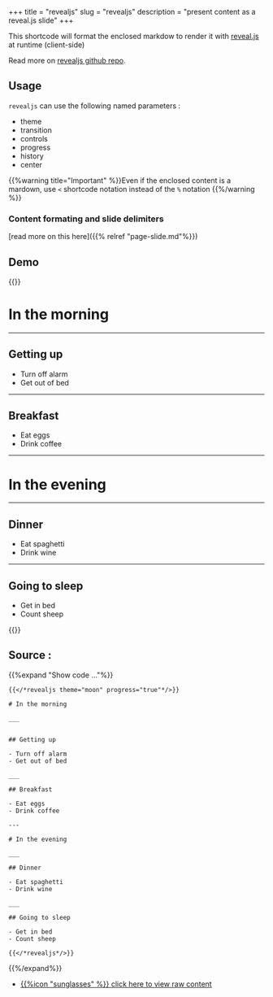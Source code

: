 +++
title = "revealjs"
slug = "revealjs"
description = "present content as a reveal.js slide"
+++

This shortcode will format the enclosed markdow to render it with [reveal.js](http://lab.hakim.se/reveal-js/) at runtime (client-side)

Read more on [revealjs github repo](https://github.com/hakimel/reveal.js/#markdown).

## Usage

`revealjs` can use the following named parameters :

* theme
* transition
* controls
* progress
* history
* center


{{%warning title="Important" %}}Even if the enclosed content is a mardown, use `<` shortcode notation instead of the `%` notation {{%/warning %}}

### Content formating and slide delimiters

[read more on this here]({{% relref "page-slide.md"%}})

## Demo


{{<revealjs theme="moon" progress="true">}}

# In the morning

___


## Getting up

- Turn off alarm
- Get out of bed

___

## Breakfast

- Eat eggs
- Drink coffee

---

# In the evening

___

## Dinner

- Eat spaghetti
- Drink wine

___

## Going to sleep

- Get in bed
- Count sheep

{{</revealjs>}}

## Source :

{{%expand "Show code ..."%}}

```
{{</*revealjs theme="moon" progress="true"*/>}}

# In the morning

___


## Getting up

- Turn off alarm
- Get out of bed

___

## Breakfast

- Eat eggs
- Drink coffee

---

# In the evening

___

## Dinner

- Eat spaghetti
- Drink wine

___

## Going to sleep

- Get in bed
- Count sheep

{{</*revealjs*/>}}

```

{{%/expand%}}

* [{{%icon "sunglasses" %}} click here to view raw content](https://raw.githubusercontent.com/vjeantet/hugo-theme-docdock/master/exampleSite/content/shortcodes/revealjs.md)